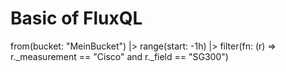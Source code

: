 # Basic of FluxQL

from(bucket: "MeinBucket")
  |> range(start: -1h) 
  |> filter(fn: (r) => r._measurement == "Cisco" and r._field == "SG300")

